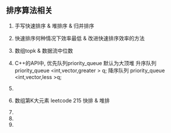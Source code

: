 排序算法相关
-----------
01. 手写快速排序 & 堆排序 & 归并排序
02. 快速排序何种情况下效率最低 & 改进快速排序效率的方法
04. 数组topk  & 数据流中位数 
05. C++的API中, 优先队列priority_queue 默认为大顶堆
升序队列 priority_queue <int,vector<int>,greater<int> > q;
降序队列 priority_queue <int,vector<int>,less<int> >q;
06. 

05. 数组第K大元素 leetcode 215 快排 & 堆排
06. 
07. 
08. 